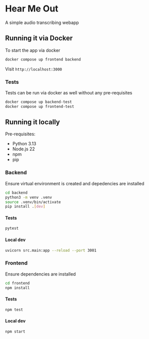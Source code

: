 # Hear Me Out

A simple audio transcribing webapp

## Running it via Docker
To start the app via docker
```bash
docker compose up frontend backend
```

Visit `http://localhost:3000`

### Tests
Tests can be run via docker as well without any pre-requisites
```bash
docker compose up backend-test
docker compose up frontend-test
```

## Running it locally

Pre-requisites:
- Python 3.13
- Node.js 22
- npm
- pip

### Backend
Ensure virtual environment is created and depedencies are installed

```bash
cd backend
python3 -m venv .venv
source .venv/bin/activate
pip install .[dev]
```

#### Tests
```bash
pytest
```

#### Local dev
```bash
uvicorn src.main:app --reload --port 3001
```

### Frontend 
Ensure dependencies are installed
```bash
cd frontend
npm install
```

#### Tests
```bash
npm test
```

#### Local dev
```bash
npm start
```

